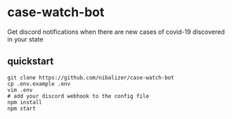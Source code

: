 # case-watch-bot

Get discord notifications when there are new cases of covid-19 discovered in your state


## quickstart

```
git clone https://github.com/nibalizer/case-watch-bot
cp .env.example .env
vim .env
# add your discord webhook to the config file
npm install 
npm start
```
